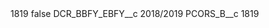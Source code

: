 <?xml version="1.0" encoding="UTF-8"?>
<CustomMetadata xmlns="http://soap.sforce.com/2006/04/metadata" xmlns:xsi="http://www.w3.org/2001/XMLSchema-instance" xmlns:xsd="http://www.w3.org/2001/XMLSchema">
    <label>1819</label>
    <protected>false</protected>
    <values>
        <field>DCR_BBFY_EBFY__c</field>
        <value xsi:type="xsd:string">2018/2019</value>
    </values>
    <values>
        <field>PCORS_B__c</field>
        <value xsi:type="xsd:string">1819</value>
    </values>
</CustomMetadata>
